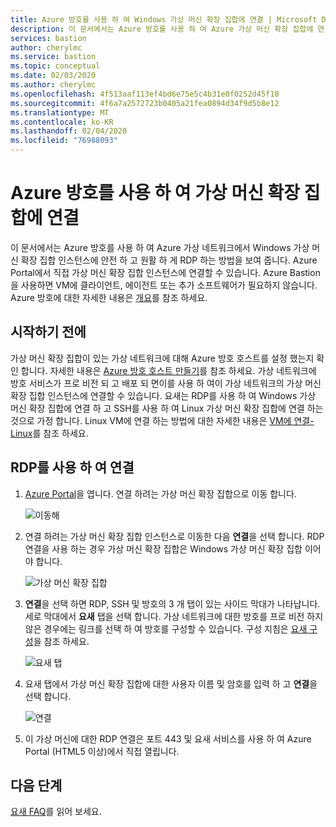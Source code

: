 ```yaml
---
title: Azure 방호를 사용 하 여 Windows 가상 머신 확장 집합에 연결 | Microsoft Docs
description: 이 문서에서는 Azure 방호를 사용 하 여 Azure 가상 머신 확장 집합에 연결 하는 방법을 알아봅니다.
services: bastion
author: cherylmc
ms.service: bastion
ms.topic: conceptual
ms.date: 02/03/2020
ms.author: cherylmc
ms.openlocfilehash: 4f513aaf113ef4bd6e75e5c4b31e0f0252d45f10
ms.sourcegitcommit: 4f6a7a2572723b0405a21fea0894d34f9d5b8e12
ms.translationtype: MT
ms.contentlocale: ko-KR
ms.lasthandoff: 02/04/2020
ms.locfileid: "76988093"
---
```

# <a name="connect-to-a-virtual-machine-scale-set-using-azure-bastion"></a>Azure 방호를 사용 하 여 가상 머신 확장 집합에 연결

이 문서에서는 Azure 방호를 사용 하 여 Azure 가상 네트워크에서 Windows 가상 머신 확장 집합 인스턴스에 안전 하 고 원활 하 게 RDP 하는 방법을 보여 줍니다. Azure Portal에서 직접 가상 머신 확장 집합 인스턴스에 연결할 수 있습니다. Azure Bastion을 사용하면 VM에 클라이언트, 에이전트 또는 추가 소프트웨어가 필요하지 않습니다. Azure 방호에 대한 자세한 내용은 [개요](bastion-overview.md)를 참조 하세요.

## <a name="before-you-begin"></a>시작하기 전에

가상 머신 확장 집합이 있는 가상 네트워크에 대해 Azure 방호 호스트를 설정 했는지 확인 합니다. 자세한 내용은 [Azure 방호 호스트 만들기](bastion-create-host-portal.md)를 참조 하세요. 가상 네트워크에 방호 서비스가 프로 비전 되 고 배포 되 면이를 사용 하 여이 가상 네트워크의 가상 머신 확장 집합 인스턴스에 연결할 수 있습니다. 요새는 RDP를 사용 하 여 Windows 가상 머신 확장 집합에 연결 하 고 SSH를 사용 하 여 Linux 가상 머신 확장 집합에 연결 하는 것으로 가정 합니다. Linux VM에 연결 하는 방법에 대한 자세한 내용은 [VM에 연결-Linux](bastion-connect-vm-ssh.md)를 참조 하세요.

## <a name="rdp"></a>RDP를 사용 하 여 연결

1. [Azure Portal](https://portal.azure.com)을 엽니다. 연결 하려는 가상 머신 확장 집합으로 이동 합니다.

   ![이동해](./media/bastion-connect-vm-scale-set/1.png)
2. 연결 하려는 가상 머신 확장 집합 인스턴스로 이동한 다음 **연결**을 선택 합니다. RDP 연결을 사용 하는 경우 가상 머신 확장 집합은 Windows 가상 머신 확장 집합 이어야 합니다.

   ![가상 머신 확장 집합](./media/bastion-connect-vm-scale-set/2.png)
3. **연결**을 선택 하면 RDP, SSH 및 방호의 3 개 탭이 있는 사이드 막대가 나타납니다. 세로 막대에서 **요새** 탭을 선택 합니다. 가상 네트워크에 대한 방호를 프로 비전 하지 않은 경우에는 링크를 선택 하 여 방호를 구성할 수 있습니다. 구성 지침은 [요새 구성](bastion-create-host-portal.md)을 참조 하세요.

   ![요새 탭](./media/bastion-connect-vm-scale-set/3.png)
4. 요새 탭에서 가상 머신 확장 집합에 대한 사용자 이름 및 암호를 입력 하 고 **연결**을 선택 합니다.

   ![연결](./media/bastion-connect-vm-scale-set/4.png)
5. 이 가상 머신에 대한 RDP 연결은 포트 443 및 요새 서비스를 사용 하 여 Azure Portal (HTML5 이상)에서 직접 열립니다.

## <a name="next-steps"></a>다음 단계

[요새 FAQ](bastion-faq.md)를 읽어 보세요.